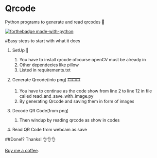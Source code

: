 # Qrcode
Python programs to generate and read qrcodes 💯

[![forthebadge made-with-python](http://ForTheBadge.com/images/badges/made-with-python.svg)](https://www.python.org/)

#Easy steps to start with what it does
1. SetUp 🎡
    1. You have to install qrcode ofcourse openCV must be already in
    2. Other dependecies like pillow
    3. Listed  in requirements.txt

2. Generate Qrcode(into png) 🎞🎞🎞
    1. You have to continue as the code show from line 2 to line 12 in file called read_and_save_with_image.py
    2. By generating Qrcode and saving them in form of images
3. Decode QR Code(from png)
    1. Then windup by reading qrcode as show in codes

4. Read QR Code from webcam as save

##Done!? Thanks! 👌👌👌

[Buy me a coffee](https://www.buymeacoffee.com/billbenon 'Support my projects').